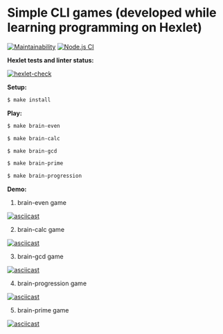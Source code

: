 # Simple CLI games (developed while learning programming on Hexlet)

[![Maintainability](https://api.codeclimate.com/v1/badges/a6bdf687749cc8f4ada3/maintainability)](https://codeclimate.com/github/nurgeld/frontend-project-lvl1/maintainability) 
[![Node.js CI](https://github.com/nurgeld/frontend-project-lvl1/actions/workflows/brain-games.yml/badge.svg)](https://github.com/nurgeld/frontend-project-lvl1/actions/workflows/brain-games.yml)

**Hexlet tests and linter status:**

[![hexlet-check](https://github.com/nurgeld/frontend-project-lvl1/workflows/hexlet-check/badge.svg)](https://github.com/nurgeld/frontend-project-lvl1/actions/workflows/hexlet-check.yml)


**Setup:**

```sh
$ make install
```

**Play:**

```sh
$ make brain-even
```
```sh
$ make brain-calc
```
```sh
$ make brain-gcd
```
```sh
$ make brain-prime
```
```sh
$ make brain-progression
```

**Demo:**

1) brain-even game

[![asciicast](https://asciinema.org/a/3yQI9OS7lp8ad7U830Qt8WHBz.svg)](https://asciinema.org/a/3yQI9OS7lp8ad7U830Qt8WHBz)

2) brain-calc game

[![asciicast](https://asciinema.org/a/rdtoQjEkSap2a5FjkHCz3MePP.svg)](https://asciinema.org/a/rdtoQjEkSap2a5FjkHCz3MePP)

3) brain-gcd game

[![asciicast](https://asciinema.org/a/bcBYmQ4qrE0wn2XsSJtOJQGa6.svg)](https://asciinema.org/a/bcBYmQ4qrE0wn2XsSJtOJQGa6)

4) brain-progression game

[![asciicast](https://asciinema.org/a/QveUlEO5As5LhAWa9tT0qyXm0.svg)](https://asciinema.org/a/QveUlEO5As5LhAWa9tT0qyXm0)

5) brain-prime game

[![asciicast](https://asciinema.org/a/SJF4XEtG2s8SSY1PRZmKqg4LM.svg)](https://asciinema.org/a/SJF4XEtG2s8SSY1PRZmKqg4LM)
